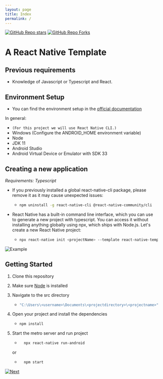 ```yaml
---
layout: page
title: Index
permalink: /
---
```


[![GitHub Repo stars](https://img.shields.io/github/stars/juanDmedina/rntemplate.github.io?color=%2361dbfb&style=for-the-badge&logo=github)](https://github.com/juanDmedina/rntemplate.github.io/stargazers/) [![GitHub Repo Forks](https://img.shields.io/github/forks/juanDmedina/rntemplate.github.io?color=%2361dbfb&style=for-the-badge&logo=github&label=Forks)](https://github.com/juanDmedina/rntemplate.github.io/network/members)

# A React Native Template


## Previous requirements

- Knowledge of Javascript or Typescript and React.

##  Environment Setup

- You can find the environment setup in the [official documentation](https://reactnative.dev/docs/environment-setup)

In general: 

- ```(For this project we will use React Native CLI.)```
- Windows (Configure the ANDROID_HOME environment variable)
- Node
- JDK 11
- Android Studio
- Android Virtual Device or Emulator with SDK 33

## Creating a new application

*Requirements: Typescript*

- If you previously installed a global react-native-cli package, please remove it as it may cause unexpected issues:

   - ```bash
     npm uninstall -g react-native-cli @react-native-community/cli
     ```

- React Native has a built-in command line interface, which you can use to generate a new project with typescript. You can access it without installing anything globally using npx, which ships with Node.js. Let's create a new React Native project:

   - ```bash
     npx react-native init <projectName> --template react-native-template-typescript
     ```

![Example](/rntemplate.github.io/assets/inital-projectpng.png)


## Getting Started

1. Clone this repository
1. Make sure [Node](https://nodejs.org/en/) is installed
1. Navigate to the src directory

   - ```bash
     "C:\Users\<username>\Documents\<projectdirectory>\<projectname>"
     ```

1. Open your project and install the dependencies

   - ```bash
     npm install
     ```
1. Start the metro server and run project

    - ```bash
        npx react-native run-android
        ```
    or 
    
    - ```bash
        npm start
        ```

[![Next]][NextShield]


[Next]: https://img.shields.io/badge/-Next-blue
[NextShield]: /structure.md